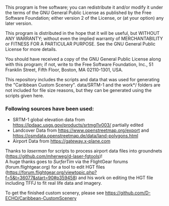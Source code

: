 This program is free software; you can redistribute it and/or
modify it under the terms of the GNU General Public License
as published by the Free Software Foundation; either version 2
of the License, or (at your option) any later version.

This program is distributed in the hope that it will be useful,
but WITHOUT ANY WARRANTY; without even the implied warranty of
MERCHANTABILITY or FITNESS FOR A PARTICULAR PURPOSE.  See the
GNU General Public License for more details.

You should have received a copy of the GNU General Public License
along with this program; if not, write to the Free Software
Foundation, Inc., 51 Franklin Street, Fifth Floor, Boston, MA  02110-1301, USA.

This repository includes the scripts and data that was used for generating the "Caribbean Custom Scenery". data/SRTM-1 and the work*/ folders are not included for file size reasons, but they can be generated using the scripts given here.

### Following sources have been used:

* SRTM-1 global elevation data from https://lpdaac.usgs.gov/products/srtmgl1v003/ partially edited
* Landcover Data from https://www.openstreetmap.org/export and https://osmdata.openstreetmap.de/data/land-polygons.html
* Airport Data from https://gateway.x-plane.com

Thanks to _laserman_ for scripts to process airport data files into groundnets (https://github.com/mherweg/d-laser-fgtools)!  
A huge thanks goes to _SurferTim_ via the FlightGear forums (forum.flightgear.org) for a tool to edit HGT files (https://forum.flightgear.org/viewtopic.php?f=5&t=36077&start=90#p359458) and his work on editing the HGT file including TFFJ to fit real life data and imagery.

To get the finished custom scenery, please see https://github.com/D-ECHO/Caribbean-CustomScenery


